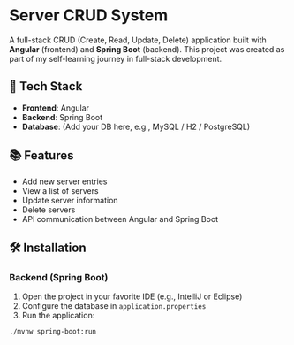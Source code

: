 # Server CRUD System

A full-stack CRUD (Create, Read, Update, Delete) application built with **Angular** (frontend) and **Spring Boot** (backend). This project was created as part of my self-learning journey in full-stack development.

## 🚀 Tech Stack

- **Frontend**: Angular
- **Backend**: Spring Boot
- **Database**: (Add your DB here, e.g., MySQL / H2 / PostgreSQL)

## 📚 Features

- Add new server entries
- View a list of servers
- Update server information
- Delete servers
- API communication between Angular and Spring Boot

## 🛠️ Installation

### Backend (Spring Boot)

1. Open the project in your favorite IDE (e.g., IntelliJ or Eclipse)
2. Configure the database in `application.properties`
3. Run the application:

```bash
./mvnw spring-boot:run
